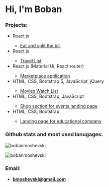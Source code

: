 <h1>Hi, I'm Boban</h1>
  
<h3>Projects:</h3>

<ul>
<li>React js</li>
  <ul>
    <li>
      <a href="https://github.com/BobanMoshevski/eat-and-split-the-bill" target="_blank">Eat and split the bill</a>
     </li>
   </ul>
  
  <li>React js</li>
  <ul>
    <li>
      <a href="https://github.com/BobanMoshevski/travel-list" target="_blank">Travel List</a>
     </li>
   </ul>
  
  <li>React js (Material Ui, React router)</li>
   <ul>
    <li>
      <a href="https://github.com/BobanMoshevski/Marketplace-application" target="_blank">Marketplace application</a>
     </li>
   </ul>

   <li>HTML, CSS, Bootstrap 5, JavaScript, jQuery</li>
   <ul>
    <li>
      <a href="https://github.com/BobanMoshevski/movies-watch-list" target="_blank">Movies Watch List</a>
     </li>
   </ul>
  
   <li>HTML, CSS, Bootstrap, JavaScript</li>
   <ul>
    <li>
      <a href="https://github.com/BobanMoshevski/Shop-Section-For-Events-Landing-Page" target="_blank">Shop section for events landing page</a>
     </li>
   </ul>
  
  <li>HTML, CSS, Bootstrap</li>
   <ul>
    <li>
      <a href="https://github.com/BobanMoshevski/Landing-Page-For-Educational-Company" target="_blank">Landing page for educational company</a>
     </li>
   </ul>
 </ul>

<h3>Github stats and most used lanugages:</h3>
<p>&nbsp;<img align="left" src="https://github-readme-stats.vercel.app/api?username=bobanmoshevski&theme=dark&show_icons=true&locale=en" alt="bobanmoshevski" /></p>

<p>
  <img align="center" src="https://github-readme-stats.vercel.app/api/top-langs?username=bobanmoshevski&theme=dark&show_icons=true&locale=en&layout=compact" alt="bobanmoshevski" />
</p>


<h3>Email:</h3>

-  **bmoshevski@gmail.com**
